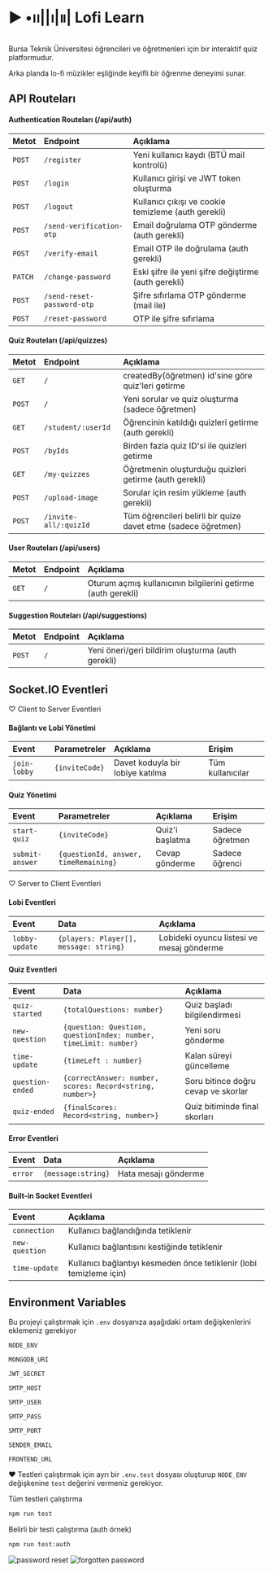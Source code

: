 # ▶︎ •၊၊||၊|။| Lofi Learn 

Bursa Teknik Üniversitesi öğrencileri ve öğretmenleri için bir interaktif quiz platformudur. 

Arka planda lo-fi müzikler eşliğinde keyifli bir öğrenme deneyimi sunar.

## API Routeları

#### Authentication Routeları (/api/auth)

| Metot    | Endpoint    | Açıklama               |
| :-------- | :-------    | :------------------------- |
| `POST`    | `/register`    | Yeni kullanıcı kaydı (BTÜ mail kontrolü)|
| `POST`    | `/login`    | Kullanıcı girişi ve JWT token oluşturma |
| `POST`    | `/logout`    | Kullanıcı çıkışı ve cookie temizleme (auth gerekli) |
| `POST`    | `/send-verification-otp`    | Email doğrulama OTP gönderme (auth gerekli) |
| `POST`    | `/verify-email`    | Email OTP ile doğrulama (auth gerekli) |
| `PATCH`   | `/change-password`    | Eski şifre ile yeni şifre değiştirme (auth gerekli) |
| `POST`    | `/send-reset-password-otp`    | Şifre sıfırlama OTP gönderme (mail ile) |
| `POST`    | `/reset-password`    | OTP ile şifre sıfırlama |

#### Quiz Routeları (/api/quizzes)

| Metot    | Endpoint    | Açıklama               |
| :-------- | :-------    | :------------------------- |
| `GET`    | `/`    | createdBy(öğretmen) id'sine göre quiz'leri getirme |
| `POST`    | `/`    | Yeni sorular ve quiz oluşturma (sadece öğretmen) |
| `GET`    | `/student/:userId`    | Öğrencinin katıldığı quizleri getirme (auth gerekli) |
| `POST`    | `/byIds`    | Birden fazla quiz ID'si ile quizleri getirme |
| `GET`    | `/my-quizzes`    | Öğretmenin oluşturduğu quizleri getirme (auth gerekli) |
| `POST`    | `/upload-image`    | Sorular için resim yükleme (auth gerekli) |
| `POST`    | `/invite-all/:quizId`    | Tüm öğrencileri belirli bir quize davet etme (sadece öğretmen) |

#### User Routeları (/api/users)

| Metot    | Endpoint    | Açıklama               |
| :-------- | :-------    | :------------------------- |
| `GET`    | `/`    | Oturum açmış kullanıcının bilgilerini getirme (auth gerekli) |

#### Suggestion Routeları (/api/suggestions)

| Metot    | Endpoint    | Açıklama               |
| :-------- | :-------    | :------------------------- |
| `POST`    | `/`    | Yeni öneri/geri bildirim oluşturma (auth gerekli) |

## Socket.IO Eventleri

♡ Client to Server Eventleri

#### Bağlantı ve Lobi Yönetimi

| Event    | Parametreler    | Açıklama              | Erişim       |
| :-------- | :-------    | :------------------------- | :-------------|
| `join-lobby`    | `{inviteCode}`    | Davet koduyla bir lobiye katılma | Tüm kullanıcılar |

#### Quiz Yönetimi

| Event    | Parametreler    | Açıklama              | Erişim       |
| :-------- | :-------    | :------------------------- | :-------------|
| `start-quiz`    | `{inviteCode}`    | Quiz'i başlatma | Sadece öğretmen |
| `submit-answer`    | `{questionId, answer, timeRemaining}`    | Cevap gönderme | Sadece öğrenci |

♡ Server to Client Eventleri

#### Lobi Eventleri

| Event    | Data    | Açıklama              | 
| :-------- | :-------    | :------------------------- |
| `lobby-update`    | `{players: Player[], message: string}`    | Lobideki oyuncu listesi ve mesaj gönderme | 

#### Quiz Eventleri

| Event    | Data   | Açıklama              | 
| :-------- | :-------    | :------------------------- |
| `quiz-started`    | `{totalQuestions: number}`    | Quiz başladı bilgilendirmesi | 
| `new-question` | `{question: Question, questionIndex: number, timeLimit: number}`| Yeni soru gönderme |
| `time-update` | `{timeLeft : number}` | Kalan süreyi güncelleme|
| `question-ended` | `{correctAnswer: number, scores: Record<string, number>}` | Soru bitince doğru cevap ve skorlar |
| `quiz-ended` | `{finalScores: Record<string, number>}` | Quiz bitiminde final skorları

#### Error Eventleri

| Event    | Data   | Açıklama              | 
| :-------- | :-------    | :------------------------- |
| `error`    | `{message:string}`    | Hata mesajı gönderme | 

#### Built-in Socket Eventleri

| Event    | Açıklama              | 
| :-------- | :------------------------- |
| `connection`    | Kullanıcı bağlandığında tetiklenir | 
| `new-question` | Kullanıcı bağlantısını kestiğinde tetiklenir |
| `time-update` | Kullanıcı bağlantıyı kesmeden önce tetiklenir (lobi temizleme için) |

## Environment Variables

Bu projeyi çalıştırmak için `.env` dosyanıza aşağıdaki ortam değişkenlerini eklemeniz gerekiyor

`NODE_ENV`

`MONGODB_URI`

`JWT_SECRET`

`SMTP_HOST`

`SMTP_USER`

`SMTP_PASS`

`SMTP_PORT`

`SENDER_EMAIL`

`FRONTEND_URL`

❤︎ Testleri çalıştırmak için ayrı bir `.env.test` dosyası oluşturup `NODE_ENV` değişkenine `test` değerini vermeniz gerekiyor.

Tüm testleri çalıştırma
```sh
npm run test
```

Belirli bir testi çalıştırma (auth örnek)
```sh
npm run test:auth
```

![password reset](https://i.imgur.com/WA5Fubj.png)
![forgotten password](https://i.imgur.com/nz0YphC.png)
